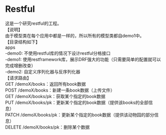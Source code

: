 # Restful
这是一个研究restful的工程。    
【说明】    
    由于模型类在每个应用中都是一样的，所以所有的模型类都自demo1中。    
【目录结构如下】    
  apps    
    -demo0: 不使用restful库的情况下设计restful分格接口    
    -demo1: 使用restframework库，展示DRF强大的功能（只需要简单的配置就可以完成增删改查）    
    -demo2: 自定义序列化器与反序列化器    
【请求路由】    
  GET /demoX/books：返回所有book数据    
  POST /demoX/books：新建一条book数据（上传文件）    
  GET /demoX/books/pk：获取某个指定的book数据    
  PUT /demoX/books/pk：更新某个指定的book数据（提供该books的全部信息）    
  PATCH /demoX/books/pk：更新某个指定的book数据（提供该动物园的部分信息）    
  DELETE /demoX/books/pk：删除某个数据    
